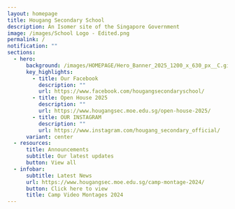 ```yaml
---
layout: homepage
title: Hougang Secondary School
description: An Isomer site of the Singapore Government
image: /images/School Logo - Edited.png
permalink: /
notification: ""
sections:
  - hero:
      background: /images/HOMEPAGE/Hero_Banner_2025_1200_x_630_px__C.gif
      key_highlights:
        - title: Our Facebook
          description: ""
          url: https://www.facebook.com/hougangsecondaryschool/
        - title: Open House 2025
          description: ""
          url: https://www.hougangsec.moe.edu.sg/open-house-2025/
        - title: OUR INSTAGRAM
          description: ""
          url: https://www.instagram.com/hougang_secondary_official/
      variant: center
  - resources:
      title: Announcements
      subtitle: Our latest updates
      button: View all
  - infobar:
      subtitle: Latest News
      url: https://www.hougangsec.moe.edu.sg/camp-montage-2024/
      button: Click here to view
      title: Camp Video Montages 2024
---
```

